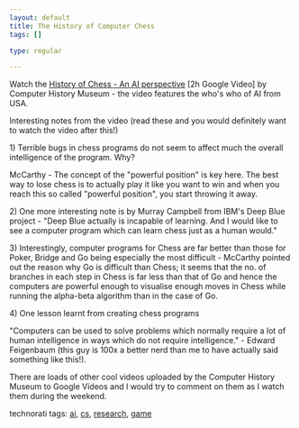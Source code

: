 ```yaml
--- 
layout: default
title: The History of Computer Chess
tags: []

type: regular

---
```

<div> <p> Watch the <a href="http://video.google.com/videoplay?docid=-1583888480148765375">History of Chess - An AI perspective</a> [2h Google Video] by Computer History Museum - the video features the who's who of AI from USA.
  </p>  <p> Interesting notes from the video (read these and you would definitely want to watch the video after this!)
  </p>  <p> 1) Terrible bugs in chess programs do not seem to affect much the overall intelligence of the program. Why? </p>  <p> McCarthy - The concept of the "powerful position" is key here. The best way to lose chess is to actually play it like you want to win and when you reach this so called "powerful position", you start throwing it away. </p>  <p> 2) One more interesting note is by Murray Campbell from IBM's Deep Blue project - "Deep Blue actually is incapable of learning. And I would like to see a computer program which can learn chess just as a human would." </p>  <p> 3) Interestingly, computer programs for Chess are far better than those for Poker, Bridge and Go being especially the most difficult - McCarthy pointed out the reason why Go is difficult than Chess; it seems that the no. of branches in each step in Chess is far less than that of Go and hence the computers are powerful enough to visualise enough moves in Chess while running the alpha-beta algorithm than in the case of Go. </p>  <p> 4) One lesson learnt from creating chess programs </p>  <p> "Computers can be used to solve problems which normally require a lot of human intelligence in ways which do not require intelligence." - Edward Feigenbaum (this guy is 100x a better nerd than me to have actually said something like this!). </p>  <p> There are loads of other cool videos uploaded by the Computer History Museum to Google Videos and I would try to comment on them as I watch them during the weekend. </p>  <p>  </p>  <p>  </p> <p>technorati tags: <a href="http://technorati.com/tag/ai" rel="tag">ai</a>, <a href="http://technorati.com/tag/cs" rel="tag">cs</a>, <a href="http://technorati.com/tag/research" rel="tag">research</a>, <a href="http://technorati.com/tag/game" rel="tag">game</a></p></div>
